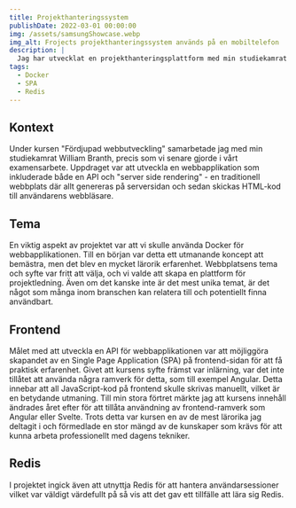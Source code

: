 ```yaml
---
title: Projekthanteringssystem
publishDate: 2022-03-01 00:00:00
img: /assets/samsungShowcase.webp
img_alt: Frojects projekthanteringssystem används på en mobiltelefon
description: |
  Jag har utvecklat en projekthanteringsplattform med min studiekamrat William Branth.
tags:
  - Docker
  - SPA
  - Redis
---
```


## Kontext

Under kursen "Fördjupad webbutveckling" samarbetade jag med min studiekamrat William Branth, precis som vi senare gjorde i vårt examensarbete. Uppdraget var att utveckla en webbapplikation som inkluderade både en API och "server side rendering" - en traditionell webbplats där allt genereras på serversidan och sedan skickas HTML-kod till användarens webbläsare.

## Tema

En viktig aspekt av projektet var att vi skulle använda Docker för webbapplikationen. Till en början var detta ett utmanande koncept att bemästra, men det blev en mycket lärorik erfarenhet. Webbplatsens tema och syfte var fritt att välja, och vi valde att skapa en plattform för projektledning. Även om det kanske inte är det mest unika temat, är det något som många inom branschen kan relatera till och potentiellt finna användbart.

## Frontend

Målet med att utveckla en API för webbapplikationen var att möjliggöra skapandet av en Single Page Application (SPA) på frontend-sidan för att få praktisk erfarenhet. Givet att kursens syfte främst var inlärning, var det inte tillåtet att använda några ramverk för detta, som till exempel Angular. Detta innebar att all JavaScript-kod på frontend skulle skrivas manuellt, vilket är en betydande utmaning. Till min stora förtret märkte jag att kursens innehåll ändrades året efter för att tillåta användning av frontend-ramverk som Angular eller Svelte. Trots detta var kursen en av de mest lärorika jag deltagit i och förmedlade en stor mängd av de kunskaper som krävs för att kunna arbeta professionellt med dagens tekniker.

## Redis

I projektet ingick även att utnyttja Redis för att hantera användarsessioner vilket var väldigt värdefullt på så vis att det gav ett tillfälle att lära sig Redis.
